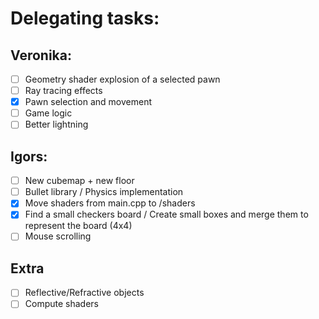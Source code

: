 # Delegating tasks:
## Veronika:
- [ ] Geometry shader explosion of a selected pawn
- [ ] Ray tracing effects
- [x] Pawn selection and movement
- [ ] Game logic
- [ ] Better lightning

## Igors:
- [ ] New cubemap + new floor
- [ ] Bullet library / Physics implementation
- [x] Move shaders from main.cpp to /shaders
- [x] Find a small checkers board / Create small boxes and merge them to represent the board (4x4)
- [ ] Mouse scrolling

## Extra
- [ ] Reflective/Refractive objects
- [ ] Compute shaders